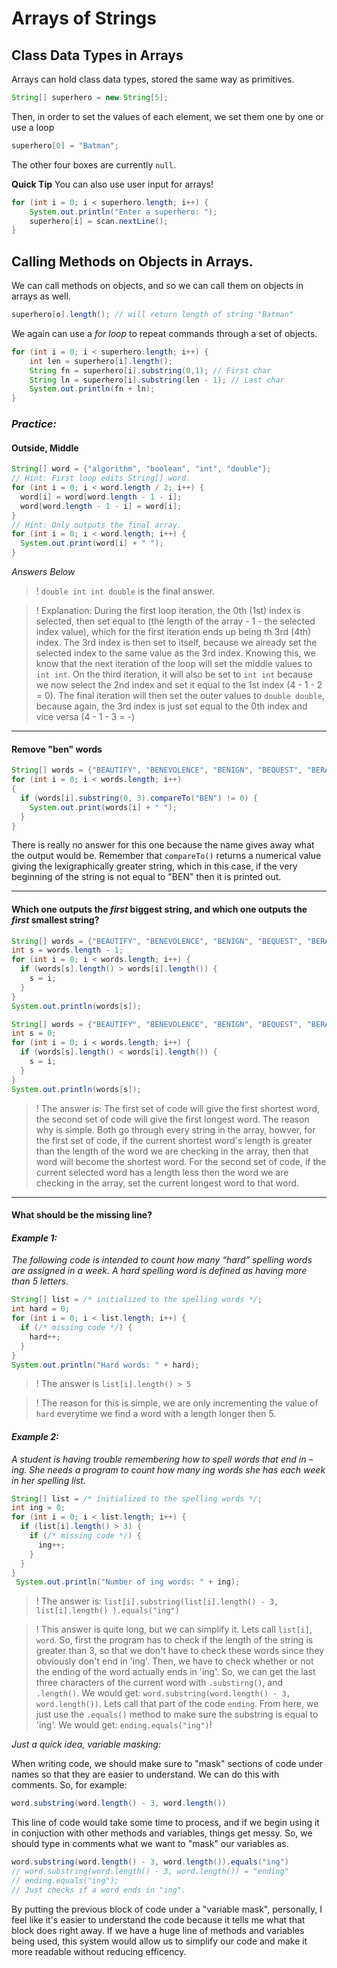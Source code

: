 # Arrays of Strings

## Class Data Types in Arrays

Arrays can hold class data types, stored the same way as primitives. 
``` java
String[] superhero = new String[5];
```
Then, in order to set the values of each element, we set them one by one or use a loop
``` java
superhero[0] = "Batman";
```
The other four boxes are currently `null`. 

**Quick Tip**
You can also use user input for arrays!
``` java
for (int i = 0; i < superhero.length; i++) {
    System.out.println("Enter a superhero: ");
    superhero[i] = scan.nextLine();
}
```

## Calling Methods on Objects in Arrays.

We can call methods on objects, and so we can call them on objects in arrays as well. 
``` java
superhero[o].length(); // will return length of string "Batman"
```

We again can use a *for loop* to repeat commands through a set of objects. 
``` java
for (int i = 0; i < superhero.length; i++) {
    int len = superhero[i].length();
    String fn = superhero[i].substring(0,1); // First char
    String ln = superhero[i].substring(len - 1); // Last char
    System.out.println(fn + ln);
}
```

### *Practice:*

#### **Outside, Middle**

``` java
String[] word = {"algorithm", "boolean", "int", "double"};
// Hint: First loop edits String[] word.
for (int i = 0; i < word.length / 2; i++) {
  word[i] = word[word.length - 1 - i];
  word[word.length - 1 - i] = word[i];
}
// Hint: Only outputs the final array.
for (int i = 0; i < word.length; i++) {
  System.out.print(word[i] + " ");
}
```
*Answers Below*
>! `double int int double` is the final answer. 

>! Explanation: During the first loop iteration, the 0th (1st) index is selected, then set equal to (the length of the array - 1 - the selected index value), which for the first iteration ends up being th 3rd (4th) index. The 3rd index is then set to itself, because we already set the selected index to the same value as the 3rd index. Knowing this, we know that the next iteration of the loop will set the middle values to `int int`. On the third iteration, it will also be set to `int int` because we now select the 2nd index and set it equal to the 1st index (4 - 1 - 2 = 0). The final iteration will then set the outer values to `double double`, because again, the 3rd index is just set equal to the 0th index and vice versa (4 - 1 - 3 = -)

---

#### **Remove "ben" words**

``` java
String[] words = {"BEAUTIFY", "BENEVOLENCE", "BENIGN", "BEQUEST", "BERATE","BEREFT", "BEWILDER"};
for (int i = 0; i < words.length; i++)
{
  if (words[i].substring(0, 3).compareTo("BEN") != 0) {
    System.out.print(words[i] + " ");
  }
}
```
There is really no answer for this one because the name gives away what the output would be. Remember that `compareTo()` returns a numerical value giving the lexigraphically greater string, which in this case, if the very beginning of the string is not equal to "BEN" then it is printed out.

---

#### **Which one outputs the *first* biggest string, and which one outputs the *first* smallest string?**

``` java
String[] words = {"BEAUTIFY", "BENEVOLENCE", "BENIGN", "BEQUEST", "BERATED", "BEREFT", "BEWILDER"};
int s = words.length - 1;
for (int i = 0; i < words.length; i++) {
  if (words[s].length() > words[i].length()) {
    s = i;
  }
}
System.out.println(words[s]);
```

``` java
String[] words = {"BEAUTIFY", "BENEVOLENCE", "BENIGN", "BEQUEST", "BERATE", "BEREFT", "BEWILDER"};
int s = 0;
for (int i = 0; i < words.length; i++) {
  if (words[s].length() < words[i].length()) {
    s = i;
  }
}
System.out.println(words[s]);
```

>! The answer is: The first set of code will give the first shortest word, the second set of code will give the first longest word. The reason why is simple. Both go through every string in the array, howver, for the first set of code, if the current shortest word's length is greater than the length of the word we are checking in the array, then that word will become the shortest word. For the second set of code, if the current selected word has a length less then the word we are checking in the array, set the current longest word to that word. 

---

#### **What should be the missing line?**

#### *Example 1:*

*The following code is intended to count how many “hard” spelling words are assigned in a week. A hard spelling word is defined as having more than 5 letters.*
``` java
String[] list = /* initialized to the spelling words */;
int hard = 0;
for (int i = 0; i < list.length; i++) {
  if (/* missing code */) {
    hard++;
  }
}
System.out.println("Hard words: " + hard);
```

>! The answer is `list[i].length() > 5`

>! The reason for this is simple, we are only incrementing the value of `hard` everytime we find a word with a length longer then 5. 


#### *Example 2:*
*A student is having trouble remembering how to spell words that end in –ing. She needs a program to count how many ing words she has each week in her spelling list.*
``` java
String[] list = /* initialized to the spelling words */;
int ing = 0;
for (int i = 0; i < list.length; i++) {
  if (list[i].length() > 3) {
    if (/* missing code */) {
      ing++;
    }
  }
}
 System.out.println("Number of ing words: " + ing);
```

>! The answer is: `list[i].substring(list[i].length() - 3, list[i].length() ).equals("ing")`

>! This answer is quite long, but we can simplify it. Lets call `list[i]`, `word`. So, first the program has to check if the length of the string is greater than 3, so that we don't have to check these words since they obviously don't end in 'ing'. Then, we have to check whether or not the ending of the word actually ends in 'ing'. So, we can get the last three characters of the current word with `.substirng()`, and `.length()`. We would get: `word.substring(word.length() - 3, word.length())`. Lets call that part of the code `ending`. From here, we just use the `.equals()` method to make sure the substring is equal to 'ing'. We would get: `ending.equals("ing")`!

*Just a quick idea, variable masking:*

When writing code, we should make sure to "mask" sections of code under names so that they are easier to understand. We can do this with comments. So, for example:
``` java
word.substring(word.length() - 3, word.length())
```
This line of code would take some time to process, and if we begin using it in conjuction with other methods and variables, things get messy. So, we should type in comments what we want to "mask" our variables as.

``` java
word.substring(word.length() - 3, word.length()).equals("ing")
// word.substring(word.length() - 3, word.length()) = "ending"
// ending.equals("ing");
// Just checks if a word ends in "ing".
```

By putting the previous block of code under a "variable mask", personally, I feel like it's easier to understand the code because it tells me what that block does right away. If we have a huge line of methods and variables being used, this system would allow us to simplify our code and make it more readable without reducing efficency. 